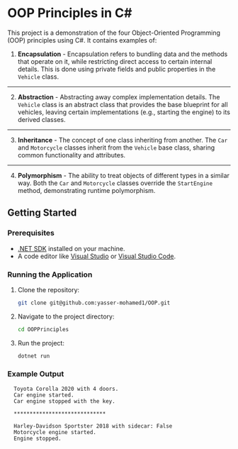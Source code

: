 # OOP Principles in C#

This project is a demonstration of the four Object-Oriented Programming (OOP) principles using C#. It contains examples of:

1. **Encapsulation** - Encapsulation refers to bundling data and the methods that operate on it, while restricting direct access to certain internal details. This is done using private fields and public properties in the `Vehicle` class.

---

2. **Abstraction** - Abstracting away complex implementation details. The `Vehicle` class is an abstract class that provides the base blueprint for all vehicles, leaving certain implementations (e.g., starting the engine) to its derived classes.

---

3. **Inheritance** - The concept of one class inheriting from another. The `Car` and `Motorcycle` classes inherit from the `Vehicle` base class, sharing common functionality and attributes.

---

4. **Polymorphism** - The ability to treat objects of different types in a similar way. Both the `Car` and `Motorcycle` classes override the `StartEngine` method, demonstrating runtime polymorphism.

## Getting Started

### Prerequisites

- [.NET SDK](https://dotnet.microsoft.com/download) installed on your machine.
- A code editor like [Visual Studio](https://visualstudio.microsoft.com/) or [Visual Studio Code](https://code.visualstudio.com/).

### Running the Application

1. Clone the repository:
   ```bash
   git clone git@github.com:yasser-mohamed1/OOP.git
   ```
2. Navigate to the project directory:

   ```bash
   cd OOPPrinciples
   ```

3. Run the project:
   ```bash
   dotnet run
   ```

### Example Output

```
  Toyota Corolla 2020 with 4 doors.
  Car engine started.
  Car engine stopped with the key.

  *****************************

  Harley-Davidson Sportster 2018 with sidecar: False
  Motorcycle engine started.
  Engine stopped.
```
